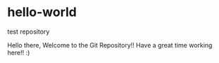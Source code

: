 # hello-world
test repository

Hello there,
      Welcome to the Git Repository!!
      Have a great time working here!! :)
      
